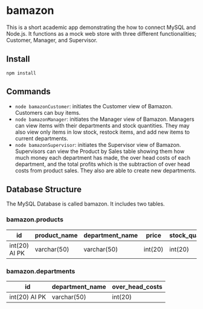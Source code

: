 # bamazon
This is a short academic app demonstrating the how to connect MySQL and Node.js. It functions as a mock web store with three different functionalities; Customer, Manager, and Supervisor.

## Install
`npm install`

## Commands
* `node bamazonCustomer`:
initiates the Customer view of Bamazon.  Customers can buy items.
* `node bamazonManager`:
initiates the Manager view of Bamazon.  Managers can view items with their departments and stock quantities.  They may also view only items in low stock, restock items, and add new items to current departments.
* `node bamazonSupervisor`:
initiates the Supervisor view of Bamazon.  Supervisors can view the Product by Sales table showing them how much money each department has made, the over head costs of each department, and the total profits which is the subtraction of over head costs from product sales.  They also are able to create new departments.

## Database Structure
The MySQL Database is called bamazon.  It includes two tables.
### bamazon.products

id | product_name | department_name | price | stock_quantity | product_sales 
------------ | ------------- |------------ | ------------- | ------------ | -------------
int(20) AI PK | varchar(50) | varchar(50) | int(20) | int(20) | int(20)

### bamazon.departments

id | department_name | over_head_costs
------------ | ------------- |------------
int(20) AI PK | varchar(50) | int(20) 
